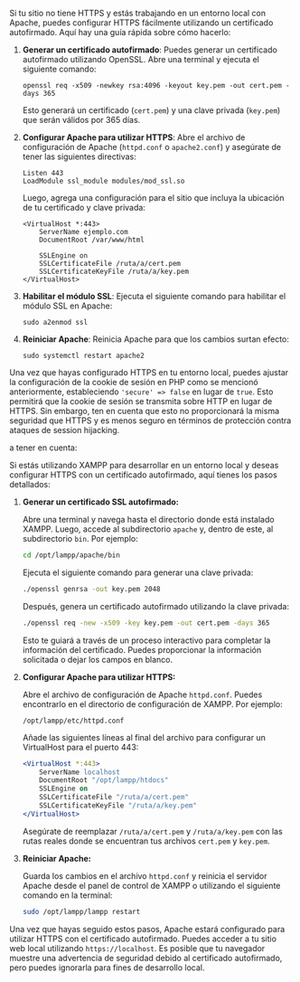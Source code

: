 Si tu sitio no tiene HTTPS y estás trabajando en un entorno local con Apache, puedes configurar HTTPS fácilmente utilizando un certificado autofirmado. Aquí hay una guía rápida sobre cómo hacerlo:

1. **Generar un certificado autofirmado**:
   Puedes generar un certificado autofirmado utilizando OpenSSL. Abre una terminal y ejecuta el siguiente comando:
   ```
   openssl req -x509 -newkey rsa:4096 -keyout key.pem -out cert.pem -days 365
   ```
   Esto generará un certificado (`cert.pem`) y una clave privada (`key.pem`) que serán válidos por 365 días.

2. **Configurar Apache para utilizar HTTPS**:
   Abre el archivo de configuración de Apache (`httpd.conf` o `apache2.conf`) y asegúrate de tener las siguientes directivas:
   ```
   Listen 443
   LoadModule ssl_module modules/mod_ssl.so
   ```

   Luego, agrega una configuración para el sitio que incluya la ubicación de tu certificado y clave privada:
   ```
   <VirtualHost *:443>
       ServerName ejemplo.com
       DocumentRoot /var/www/html

       SSLEngine on
       SSLCertificateFile /ruta/a/cert.pem
       SSLCertificateKeyFile /ruta/a/key.pem
   </VirtualHost>
   ```

3. **Habilitar el módulo SSL**:
   Ejecuta el siguiente comando para habilitar el módulo SSL en Apache:
   ```
   sudo a2enmod ssl
   ```

4. **Reiniciar Apache**:
   Reinicia Apache para que los cambios surtan efecto:
   ```
   sudo systemctl restart apache2
   ```

Una vez que hayas configurado HTTPS en tu entorno local, puedes ajustar la configuración de la cookie de sesión en PHP como se mencionó anteriormente, estableciendo `'secure' => false` en lugar de `true`. Esto permitirá que la cookie de sesión se transmita sobre HTTP en lugar de HTTPS. Sin embargo, ten en cuenta que esto no proporcionará la misma seguridad que HTTPS y es menos seguro en términos de protección contra ataques de session hijacking.



a tener en cuenta:

Si estás utilizando XAMPP para desarrollar en un entorno local y deseas configurar HTTPS con un certificado autofirmado, aquí tienes los pasos detallados:

1. **Generar un certificado SSL autofirmado:**

   Abre una terminal y navega hasta el directorio donde está instalado XAMPP. Luego, accede al subdirectorio `apache` y, dentro de este, al subdirectorio `bin`. Por ejemplo:

   ```bash
   cd /opt/lampp/apache/bin
   ```

   Ejecuta el siguiente comando para generar una clave privada:

   ```bash
   ./openssl genrsa -out key.pem 2048
   ```

   Después, genera un certificado autofirmado utilizando la clave privada:

   ```bash
   ./openssl req -new -x509 -key key.pem -out cert.pem -days 365
   ```

   Esto te guiará a través de un proceso interactivo para completar la información del certificado. Puedes proporcionar la información solicitada o dejar los campos en blanco.

2. **Configurar Apache para utilizar HTTPS:**

   Abre el archivo de configuración de Apache `httpd.conf`. Puedes encontrarlo en el directorio de configuración de XAMPP. Por ejemplo:

   ```
   /opt/lampp/etc/httpd.conf
   ```

   Añade las siguientes líneas al final del archivo para configurar un VirtualHost para el puerto 443:

   ```apache
   <VirtualHost *:443>
       ServerName localhost
       DocumentRoot "/opt/lampp/htdocs"
       SSLEngine on
       SSLCertificateFile "/ruta/a/cert.pem"
       SSLCertificateKeyFile "/ruta/a/key.pem"
   </VirtualHost>
   ```

   Asegúrate de reemplazar `/ruta/a/cert.pem` y `/ruta/a/key.pem` con las rutas reales donde se encuentran tus archivos `cert.pem` y `key.pem`.

3. **Reiniciar Apache:**

   Guarda los cambios en el archivo `httpd.conf` y reinicia el servidor Apache desde el panel de control de XAMPP o utilizando el siguiente comando en la terminal:

   ```bash
   sudo /opt/lampp/lampp restart
   ```

Una vez que hayas seguido estos pasos, Apache estará configurado para utilizar HTTPS con el certificado autofirmado. Puedes acceder a tu sitio web local utilizando `https://localhost`. Es posible que tu navegador muestre una advertencia de seguridad debido al certificado autofirmado, pero puedes ignorarla para fines de desarrollo local.

